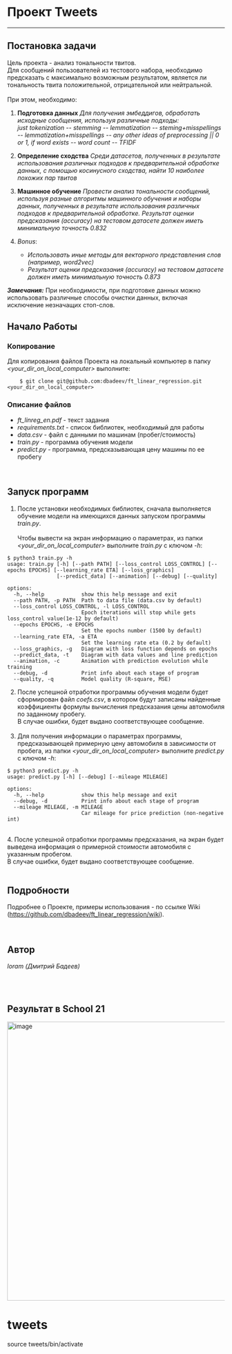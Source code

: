 # Проект Tweets

---
## Постановка задачи

Цель проекта - анализ тональности твитов. <br>
Для сообщений пользователей из тестового набора, необходимо предсказать с максимально возможным результатом, является ли тональность твита положительной, отрицательной или нейтральной.<br><br>
При этом, необходимо: <br>
1. **Подготовка данных**  _Для получения эмбеддигов, обработать исходные сообщения, используя различные подходы:<br> just tokenization -- stemming -- lemmatization -- steming+misspellings -- lemmatization+misspellings -- any other ideas of preprocessing || 0 or 1, if word exists -- word count -- TFIDF_<br>

2. **Определение сходства**  _Среди датасетов, полученных в результате использования различных подходов к предварительной обработке данных, с помощью косинусного сходства, найти 10 наиболее похожих пар твитов_<br>

3. **Машинное обучение**  _Провести анализ тональности сообщений, используя разные алгоритмы машинного обучения и наборы данных, полученных в результате использования различных подходов к предварительной обработке. Результат оценки предсказания (_accuracy_)  на тестовом датасете должен иметь минимальную точность 0.832_<br>

4. _Bonus_: <br>
    * _Использовать иные методы для векторного представления слов (например, word2vec)_
    * _Результат оценки предсказания (accuracy)  на тестовом датасете должен иметь минимальную точность 0.873_
   
**_Замечания:_**
При необходимости, при подготовке данных  можно использовать различные способы очистки данных, включая исключение незначащих стоп-слов.


## Начало Работы

### Копирование
Для копирования файлов Проекта на локальный компьютер в папку *<your_dir_on_local_computer>* выполните:

```
    $ git clone git@github.com:dbadeev/ft_linear_regression.git <your_dir_on_local_computer>
```

### Описание файлов
* *ft_linreg_en.pdf* - текст задания
* *requirements.txt* - список библиотек, необходимый для работы 
* *data.csv* - файл с данными по машинам (пробег/стоимость)  
* *train.py* - программа обучения модели  
* *predict.py* - программа, предсказывающая цену машины по ее пробегу 
<br>

## Запуск программ

1. После установки необходимых библиотек, сначала выполняется обучение модели на имеющихся данных запуском программы _train.py_. <br> <br>
Чтобы вывести на экран информацию о параметрах, 
из папки *<your_dir_on_local_computer>* выполните *train.py* с ключом _-h_:

```
$ python3 train.py -h          
usage: train.py [-h] [--path PATH] [--loss_control LOSS_CONTROL] [--epochs EPOCHS] [--learning_rate ETA] [--loss_graphics]
                [--predict_data] [--animation] [--debug] [--quality]

options:
  -h, --help            show this help message and exit
  --path PATH, -p PATH  Path to data file (data.csv by default)
  --loss_control LOSS_CONTROL, -l LOSS_CONTROL
                        Epoch iterations will stop while gets loss_control value(1e-12 by default)
  --epochs EPOCHS, -e EPOCHS
                        Set the epochs number (1500 by default)
  --learning_rate ETA, -a ETA
                        Set the learning rate eta (0.2 by default)
  --loss_graphics, -g   Diagram with loss function depends on epochs
  --predict_data, -t    Diagram with data values and line prediction
  --animation, -c       Animation with prediction evolution while training
  --debug, -d           Print info about each stage of program
  --quality, -q         Model quality (R-square, MSE)

```

2. После успешной отработки программы обучения модели будет сформирован файл _coefs.csv_, в котором будут записаны найденные коэффициенты формулы вычисления предсказания цены автомобиля по заданному пробегу. <br>
В случае ошибки, будет выдано соответствующее сообщение. <br><br>
3. Для получения информации о параметрах программы, предсказывающей примерную цену автомобиля в зависимости от пробега, из папки *<your_dir_on_local_computer>* выполните *predict.py* с ключом _-h_:
```
$ python3 predict.py -h 
usage: predict.py [-h] [--debug] [--mileage MILEAGE]

options:
  -h, --help            show this help message and exit
  --debug, -d           Print info about each stage of program
  --mileage MILEAGE, -m MILEAGE
                        Car mileage for price prediction (non-negative int)
```
<br>
4. После успешной отработки программы предсказания, на экран будет выведена информация о примерной стоимости автомобиля с указанным пробегом.  <br>
В случае ошибки, будет выдано соответствующее сообщение. <br><br>

## Подробности

Подробнее о Проекте, примеры использования - по ссылке Wiki (https://github.com/dbadeev/ft_linear_regression/wiki).

<br>

## Автор

*loram (Дмитрий Бадеев)* 

<br><br>

## Результат в School 21
<img width="645" alt="image" src="https://github.com/dbadeev/ft_linear_regression/assets/50623941/7a13a846-6c5f-4957-88f5-79e19c388520">

# tweets

source tweets/bin/activate
